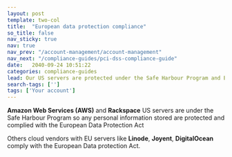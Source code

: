 ```yaml
---
layout: post
template: two-col
title:  "European data protection compliance"
so_title: false
nav_sticky: true
nav: true
nav_prev: "/account-management/account-management"
nav_next: "/compliance-guides/pci-dss-compliance-guide"
date:   2040-09-24 10:51:22
categories: compliance-guides
lead: Our US servers are protected under the Safe Harbour Program and EU servers under the EU Data Protection Act
search-tags: ['']
tags: ['Your account']
---
```


**Amazon Web Services (AWS)** and **Rackspace** US servers are under the Safe Harbour Program so any personal information stored are protected and complied with the European Data Protection Act

Others cloud vendors with EU servers like **Linode**, **Joyent**, **DigitalOcean** comply with the European Data protection Act.